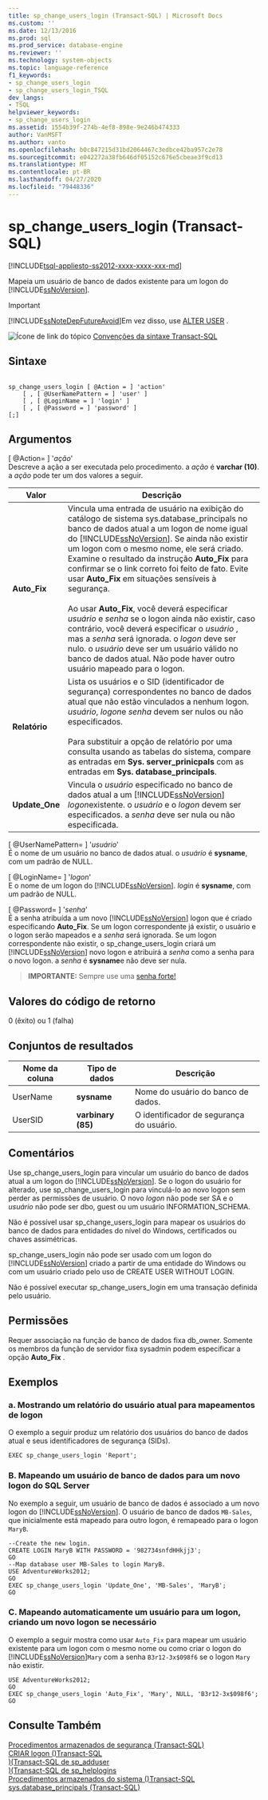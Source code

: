 ```yaml
---
title: sp_change_users_login (Transact-SQL) | Microsoft Docs
ms.custom: ''
ms.date: 12/13/2016
ms.prod: sql
ms.prod_service: database-engine
ms.reviewer: ''
ms.technology: system-objects
ms.topic: language-reference
f1_keywords:
- sp_change_users_login
- sp_change_users_login_TSQL
dev_langs:
- TSQL
helpviewer_keywords:
- sp_change_users_login
ms.assetid: 1554b39f-274b-4ef8-898e-9e246b474333
author: VanMSFT
ms.author: vanto
ms.openlocfilehash: b0c847215d31bd2064467c3edbce42ba957c2e78
ms.sourcegitcommit: e042272a38fb646df05152c676e5cbeae3f9cd13
ms.translationtype: MT
ms.contentlocale: pt-BR
ms.lasthandoff: 04/27/2020
ms.locfileid: "79448336"
---
```

# <a name="sp_change_users_login-transact-sql"></a>sp_change_users_login (Transact-SQL)
[!INCLUDE[tsql-appliesto-ss2012-xxxx-xxxx-xxx-md](../../includes/tsql-appliesto-ss2012-xxxx-xxxx-xxx-md.md)]

  Mapeia um usuário de banco de dados existente para um logon do [!INCLUDE[ssNoVersion](../../includes/ssnoversion-md.md)]. 
  
 > [!IMPORTANT]
 > [!INCLUDE[ssNoteDepFutureAvoid](../../includes/ssnotedepfutureavoid-md.md)]Em vez disso, use [ALTER USER](../../t-sql/statements/alter-user-transact-sql.md) .  
  
  
 ![Ícone de link do tópico](../../database-engine/configure-windows/media/topic-link.gif "Ícone de link do tópico") [Convenções da sintaxe Transact-SQL](../../t-sql/language-elements/transact-sql-syntax-conventions-transact-sql.md)  
  
## <a name="syntax"></a>Sintaxe  
  
```  
  
sp_change_users_login [ @Action = ] 'action'   
    [ , [ @UserNamePattern = ] 'user' ]   
    [ , [ @LoginName = ] 'login' ]   
    [ , [ @Password = ] 'password' ]  
[;]  
```  
  
## <a name="arguments"></a>Argumentos  
 [ @Action= ] '*ação*'  
 Descreve a ação a ser executada pelo procedimento. a *ação* é **varchar (10)**. a *ação* pode ter um dos valores a seguir.  
  
|Valor|Descrição|  
|-----------|-----------------|  
|**Auto_Fix**|Vincula uma entrada de usuário na exibição do catálogo de sistema sys.database_principals no banco de dados atual a um logon de nome igual do [!INCLUDE[ssNoVersion](../../includes/ssnoversion-md.md)]. Se ainda não existir um logon com o mesmo nome, ele será criado. Examine o resultado da instrução **Auto_Fix** para confirmar se o link correto foi feito de fato. Evite usar **Auto_Fix** em situações sensíveis à segurança.<br /><br /> Ao usar **Auto_Fix**, você deverá especificar *usuário* e *senha* se o logon ainda não existir, caso contrário, você deverá especificar o *usuário* , mas a *senha* será ignorada. o *logon* deve ser nulo. o *usuário* deve ser um usuário válido no banco de dados atual. Não pode haver outro usuário mapeado para o logon.|  
|**Relatório**|Lista os usuários e o SID (identificador de segurança) correspondentes no banco de dados atual que não estão vinculados a nenhum logon. *usuário*, *logon*e *senha* devem ser nulos ou não especificados.<br /><br /> Para substituir a opção de relatório por uma consulta usando as tabelas do sistema, compare as entradas em **Sys. server_prinicpals** com as entradas em **Sys. database_principals**.|  
|**Update_One**|Vincula o *usuário* especificado no banco de dados atual a um [!INCLUDE[ssNoVersion](../../includes/ssnoversion-md.md)] *logon*existente. o *usuário* e o *logon* devem ser especificados. a *senha* deve ser nula ou não especificada.|  
  
 [ @UserNamePattern= ] '*usuário*'  
 É o nome de um usuário no banco de dados atual. o *usuário* é **sysname**, com um padrão de NULL.  
  
 [ @LoginName= ] '*logon*'  
 E o nome de um logon do [!INCLUDE[ssNoVersion](../../includes/ssnoversion-md.md)]. *login* é **sysname**, com um padrão de NULL.  
  
 [ @Password= ] '*senha*'  
 É a senha atribuída a um novo [!INCLUDE[ssNoVersion](../../includes/ssnoversion-md.md)] logon que é criado especificando **Auto_Fix**. Se um logon correspondente já existir, o usuário e o logon serão mapeados e a *senha* será ignorada. Se um logon correspondente não existir, o sp_change_users_login criará um [!INCLUDE[ssNoVersion](../../includes/ssnoversion-md.md)] novo logon e atribuirá a *senha* como a senha para o novo logon. a *senha* é **sysname**e não deve ser nula.  
  
> **IMPORTANTE:** Sempre use uma [senha forte!](../../relational-databases/security/strong-passwords.md)
  
## <a name="return-code-values"></a>Valores do código de retorno  
 0 (êxito) ou 1 (falha)  
  
## <a name="result-sets"></a>Conjuntos de resultados  
  
|Nome da coluna|Tipo de dados|Descrição|  
|-----------------|---------------|-----------------|  
|UserName|**sysname**|Nome do usuário do banco de dados.|  
|UserSID|**varbinary (85)**|O identificador de segurança do usuário.|  
  
## <a name="remarks"></a>Comentários  
 Use sp_change_users_login para vincular um usuário do banco de dados atual a um logon do [!INCLUDE[ssNoVersion](../../includes/ssnoversion-md.md)]. Se o logon do usuário for alterado, use sp_change_users_login para vinculá-lo ao novo logon sem perder as permissões de usuário. O novo *logon* não pode ser SA e o *usuário* não pode ser dbo, guest ou um usuário INFORMATION_SCHEMA.  
  
 Não é possível usar sp_change_users_login para mapear os usuários do banco de dados para entidades do nível do Windows, certificados ou chaves assimétricas.  
  
 sp_change_users_login não pode ser usado com um logon do [!INCLUDE[ssNoVersion](../../includes/ssnoversion-md.md)] criado a partir de uma entidade do Windows ou com um usuário criado pelo uso de CREATE USER WITHOUT LOGIN.  
  
 Não é possível executar sp_change_users_login em uma transação definida pelo usuário.  
  
## <a name="permissions"></a>Permissões  
 Requer associação na função de banco de dados fixa db_owner. Somente os membros da função de servidor fixa sysadmin podem especificar a opção **Auto_Fix** .  
  
## <a name="examples"></a>Exemplos  
  
### <a name="a-showing-a-report-of-the-current-user-to-login-mappings"></a>a. Mostrando um relatório do usuário atual para mapeamentos de logon  
 O exemplo a seguir produz um relatório dos usuários do banco de dados atual e seus identificadores de segurança (SIDs).  
  
```  
EXEC sp_change_users_login 'Report';  
```  
  
### <a name="b-mapping-a-database-user-to-a-new-sql-server-login"></a>B. Mapeando um usuário de banco de dados para um novo logon do SQL Server  
 No exemplo a seguir, um usuário de banco de dados é associado a um novo logon do [!INCLUDE[ssNoVersion](../../includes/ssnoversion-md.md)]. O usuário de banco de dados `MB-Sales`, que inicialmente está mapeado para outro logon, é remapeado para o logon `MaryB`.  
  
```  
--Create the new login.  
CREATE LOGIN MaryB WITH PASSWORD = '982734snfdHHkjj3';  
GO  
--Map database user MB-Sales to login MaryB.  
USE AdventureWorks2012;  
GO  
EXEC sp_change_users_login 'Update_One', 'MB-Sales', 'MaryB';  
GO  
```  
  
### <a name="c-automatically-mapping-a-user-to-a-login-creating-a-new-login-if-it-is-required"></a>C. Mapeando automaticamente um usuário para um logon, criando um novo logon se necessário  
 O exemplo a seguir mostra como usar `Auto_Fix` para mapear um usuário existente para um logon com o mesmo nome ou como criar o logon do [!INCLUDE[ssNoVersion](../../includes/ssnoversion-md.md)]`Mary` com a senha `B3r12-3x$098f6` se o logon `Mary` não existir.  
  
```  
USE AdventureWorks2012;  
GO  
EXEC sp_change_users_login 'Auto_Fix', 'Mary', NULL, 'B3r12-3x$098f6';  
GO  
```  
  
## <a name="see-also"></a>Consulte Também  
 [Procedimentos armazenados de segurança &#40;Transact-SQL&#41;](../../relational-databases/system-stored-procedures/security-stored-procedures-transact-sql.md)   
 [CRIAR logon &#40;&#41;Transact-SQL](../../t-sql/statements/create-login-transact-sql.md)   
 [&#41;&#40;Transact-SQL de sp_adduser](../../relational-databases/system-stored-procedures/sp-adduser-transact-sql.md)   
 [&#41;&#40;Transact-SQL de sp_helplogins](../../relational-databases/system-stored-procedures/sp-helplogins-transact-sql.md)   
 [Procedimentos armazenados do sistema &#40;&#41;Transact-SQL](../../relational-databases/system-stored-procedures/system-stored-procedures-transact-sql.md)   
 [sys.database_principals &#40;Transact-SQL&#41;](../../relational-databases/system-catalog-views/sys-database-principals-transact-sql.md)  
  
  
